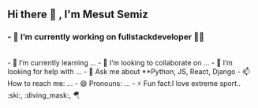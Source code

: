 ## Hi there :wave: , I'm Mesut Semiz  


### - 🔭 I’m currently working on fullstackdeveloper :man_technologist:
<br>
- 🌱 I’m currently learning ...
- 👯 I’m looking to collaborate on ...
- 🤔 I’m looking for help with ...
- 💬 Ask me about **Python, JS, React, Django
- 📫 How to reach me: ...
- 😄 Pronouns: ...
- ⚡ Fun fact:I love extreme sport.. :ski:,  	:diving_mask:, 🪂





<!--
**mesutsemiz/MesutSemiz** is a ✨ _special_ ✨ repository because its `README.md` (this file) appears on your GitHub profile.

Here are some ideas to get you started:

 ...
-->

